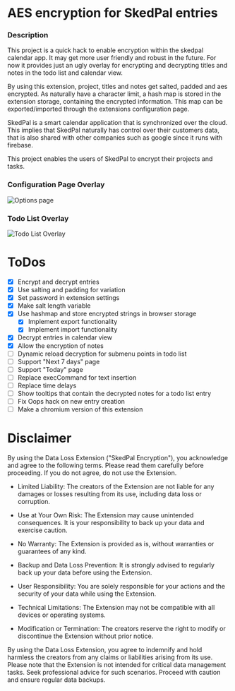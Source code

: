 # AES encryption for SkedPal entries

### Description

This project is a quick hack to enable encryption within the skedpal calendar app.
It may get more user friendly and robust in the future. For now it provides just
an ugly overlay for encrypting and decrypting titles and notes in the todo list
and calendar view.

By using this extension, project, titles and notes get salted, padded and aes encrypted.
As naturally have a character limit, a hash map is stored in the extension storage,
containing the encrypted information. This map can be exported/imported through the
extensions configuration page.

SkedPal is a smart calendar application that is synchronized over the cloud.
This implies that SkedPal naturally has control over their customers data, that
is also shared with other companies such as google since it runs with firebase.

This project enables the users of SkedPal to encrypt their projects and tasks.

### Configuration Page Overlay

![Options page](https://github.com/syscrypt/skedpal-encryption-firefox/assets/103246733/43cff85e-5e8f-4f58-9dde-71bf1df6d349)

### Todo List Overlay

![Todo List Overlay](https://github.com/syscrypt/skedpal-encryption-firefox/assets/103246733/26c6db0d-1378-4870-8f9e-74265b842840)

# ToDos

- [x] Encrypt and decrypt entries
- [x] Use salting and padding for variation
- [x] Set password in extension settings
- [x] Make salt length variable
- [x] Use hashmap and store encrypted strings in browser storage
  - [x] Implement export functionality
  - [x] Implement import functionality
- [x] Decrypt entries in calendar view
- [x] Allow the encryption of notes
- [ ] Dynamic reload decryption for submenu points in todo list
- [ ] Support "Next 7 days" page
- [ ] Support "Today" page
- [ ] Replace execCommand for text insertion
- [ ] Replace time delays
- [ ] Show tooltips that contain the decrypted notes for a todo list entry
- [ ] Fix Oops hack on new entry creation
- [ ] Make a chromium version of this extension

# Disclaimer

By using the Data Loss Extension ("SkedPal Encryption"), you acknowledge and agree to the following terms. Please read them carefully before proceeding. If you do not agree, do not use the Extension.

- Limited Liability: The creators of the Extension are not liable for any damages or losses resulting from its use, including data loss or corruption.

- Use at Your Own Risk: The Extension may cause unintended consequences. It is your responsibility to back up your data and exercise caution.

- No Warranty: The Extension is provided as is, without warranties or guarantees of any kind.

- Backup and Data Loss Prevention: It is strongly advised to regularly back up your data before using the Extension.

- User Responsibility: You are solely responsible for your actions and the security of your data while using the Extension.

- Technical Limitations: The Extension may not be compatible with all devices or operating systems.

- Modification or Termination: The creators reserve the right to modify or discontinue the Extension without prior notice.

By using the Data Loss Extension, you agree to indemnify and hold harmless the creators from any claims or liabilities arising from its use.
Please note that the Extension is not intended for critical data management tasks. Seek professional advice for such scenarios.
Proceed with caution and ensure regular data backups.
